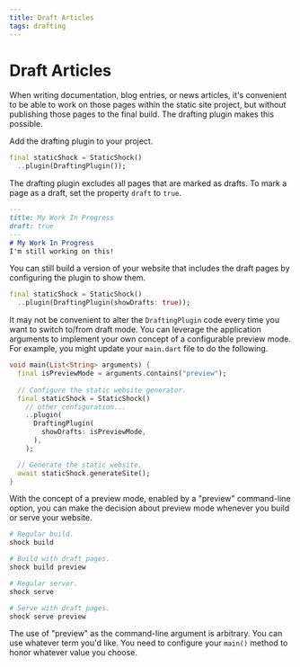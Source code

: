 ```yaml
---
title: Draft Articles
tags: drafting
---
```

# Draft Articles
When writing documentation, blog entries, or news articles, it's convenient to be able to work on
those pages within the static site project, but without publishing those pages to the final build.
The drafting plugin makes this possible.

Add the drafting plugin to your project.

```dart
final staticShock = StaticShock()
  ..plugin(DraftingPlugin());
```

The drafting plugin excludes all pages that are marked as drafts. To mark a page as a draft, set
the property `draft` to `true`.

```markdown
---
title: My Work In Progress
draft: true
---
# My Work In Progress
I'm still working on this!
```

You can still build a version of your website that includes the draft pages by configuring the
plugin to show them.

```dart
final staticShock = StaticShock()
  ..plugin(DraftingPlugin(showDrafts: true));
```

It may not be convenient to alter the `DraftingPlugin` code every time you want to switch to/from
draft mode. You can leverage the application arguments to implement your own concept of a configurable
preview mode. For example, you might update your `main.dart` file to do the following.

```dart
void main(List<String> arguments) {
  final isPreviewMode = arguments.contains("preview");
  
  // Configure the static website generator.
  final staticShock = StaticShock()
    // other configuration...
    ..plugin(
      DraftingPlugin(
        showDrafts: isPreviewMode,
      ),
    );

  // Generate the static website.
  await staticShock.generateSite();
}
```

With the concept of a preview mode, enabled by a "preview" command-line option, you can make the
decision about preview mode whenever you build or serve your website.

```bash
# Regular build.
shock build

# Build with draft pages.
shock build preview

# Regular server.
shock serve

# Serve with draft pages.
shock serve preview
```

The use of "preview" as the command-line argument is arbitrary. You can use whatever term you'd like.
You need to configure your `main()` method to honor whatever value you choose.
